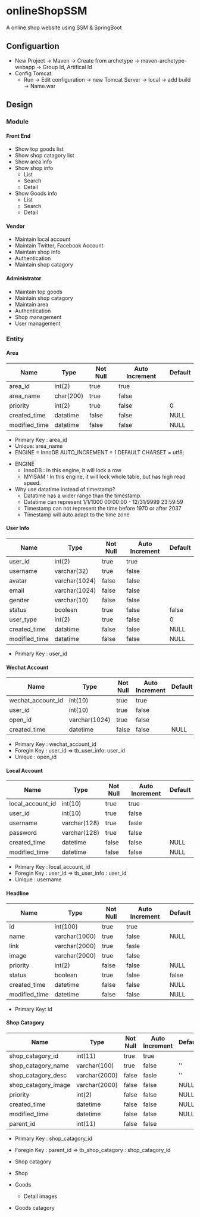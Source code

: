# onlineShopSSM
A online shop website using SSM &amp; SpringBoot


## Configuartion
- New Project -> Maven -> Create from archetype -> maven-archetype-webapp -> Group Id, Artifical Id
- Config Tomcat:
  - Run -> Edit configuration -> new Tomcat Server -> local -> add build -> Name.war

## Design
### Module
#### Front End
- Show top goods list
- Show shop catagory list
- Show area info
- Show shop info
  - List
  - Search
  - Detail
- Show Goods info
  - List
  - Search
  - Detail
  
#### Vendor
- Maintain local account
- Maintain Twitter, Facebook Account
- Maintain shop Info
- Authentication
- Maintain shop catagory

#### Administrator
- Maintain top goods
- Maintain shop catagory
- Maintain area
- Authentication
- Shop management
- User management
### Entity
#### Area

| Name        | Type    | Not Null | Auto Increment| Default|
|-------------|---------|----------|----------------|--------|
|area_id      |int(2)   |  true    | true           |        |
|area_name    |char(200)|  true    | false          |        |
|priority     |int(2)   |  true    | false          | 0      |
|created_time |datatime |  false   | false          | NULL   |
|modified_time|datatime |  false   | false          | NULL   |

 - Primary Key : area_id
 - Unique: area_name
 - ENGINE = InnoDB AUTO_INCREMENT = 1 DEFAULT CHARSET = utf8;
 * ENGINE
   + InnoDB : In this engine, it will lock a row
   + MYISAM : In this engine, it will lock whole table, but has high read speed.
 * Why use datatime instead of timestamp?
   + Datatime has a wider range than the timestamp. 
   + Datatime can represent 1/1/1000 00:00:00 - 12/31/9999 23:59:59 
   + Timestamp can not represent the time before 1970 or after 2037
   + Timestamp will auto adapt to the time zone
#### User Info

| Name        | Type        | Not Null | Auto Increment | Default|
|-------------|-------------|----------|----------------|--------|
|user_id      |int(2)       |  true    | true           |        |
|username     |varchar(32)  |  true    | false          |        |
|avatar       |varchar(1024)|  false   | false          |        |
|email        |varchar(1024)|  false   | false          |        |
|gender       |varchar(10)  |  false   | false          |        |
|status       |boolean      |  true    | false          | false  |
|user_type    |int(2)       |  true    | false          | 0      |
|created_time |datatime     |  false   | false          | NULL   |
|modified_time|datatime     |  false   | false          | NULL   |

- Primary Key : user_id
#### Wechat Account

|     Name        | Type         | Not Null | Auto Increment | Default|
|-----------------|--------------|----------|----------------|--------|
|wechat_account_id| int(10)      |  true    | true           |        |
|user_id          | int(10)      |  true    | false          |        |
|open_id          | varchar(1024)|  true    | false          |        |
|created_time     | datetime     |  false   | false          | NULL   |

  - Primary Key : wechat_account_id
  - Foregin Key : user_id => tb_user_info: user_id
  - Unique : open_id
#### Local Account

|     Name        | Type         | Not Null | Auto Increment | Default|
|-----------------|--------------|----------|----------------|--------|
|local_account_id | int(10)      |  true    | true           |        |
|user_id          | int(10)      |  true    | false          |        |
|username         | varchar(128) |  true    | fasle          |        |
|password         | varchar(128) |  true    | false          |        |
|created_time     | datetime     |  false   | false          | NULL   |
|modified_time    | datetime     |  false   | false          | NULL   |

  - Primary Key : local_account_id
  - Foregin Key : user_id => tb_user_info : user_id
  - Unique : username
  

#### Headline

|     Name        | Type         | Not Null | Auto Increment | Default|
|-----------------|--------------|----------|----------------|--------|
|id               | int(100)     |  true    | true           |        |
|name             | varchar(1000)|  true    | false          | NULL   |
|link             | varchar(2000)|  true    | fasle          |        |
|image            | varchar(2000)|  true    | false          |        |
|priority         | int(2)       |  false   | false          | NULL   |
|status           | boolean      |  true    | false          | false  |
|created_time     | datetime     |  false   | false          | NULL   |
|modified_time    | datetime     |  false   | false          | NULL   |

  - Primary Key: id
#### Shop Catagory

|     Name          | Type         | Not Null | Auto Increment | Default|
|-------------------|--------------|----------|----------------|--------|
|shop_catagory_id   | int(11)      |  true    | true           |        |
|shop_catagory_name | varchar(100) |  true    | false          | ''     |
|shop_catagory_desc | varchar(2000)|  false   | fasle          | ''     |
|shop_catagory_image| varchar(2000)|  false   | false          | NULL   |
|priority           | int(2)       |  false   | false          | NULL   |
|created_time       | datetime     |  false   | false          | NULL   |
|modified_time      | datetime     |  false   | false          | NULL   |
|parent_id          | int(11)      |  false   | false          |        |

  - Primary Key : shop_catagory_id
  - Foregin Key : parent_id => tb_shop_catagory : shop_catagory_id
  
- Shop catagory
- Shop
- Goods
  - Detail images
- Goods catagory
